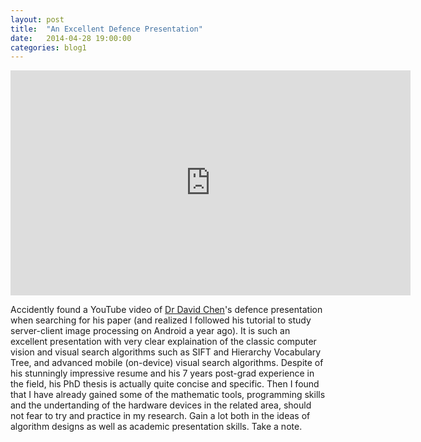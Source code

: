 ```yaml
---
layout: post
title:  "An Excellent Defence Presentation"
date:   2014-04-28 19:00:00
categories: blog1
---
```


<div class="video-container">
    <iframe class="video-frame"  width="640" height="360" src="http://www.youtube.com/embed/s6Oc88gtZBQ?rel=0&autoplay=0&showinfo=0" frameborder="0" allowfullscreen></iframe>
</div>

Accidently found a YouTube video of [Dr David Chen](http://www.stanford.edu/~dmchen/)'s defence presentation when searching for his paper (and realized I followed his tutorial to study server-client image processing on Android a year ago). It is such an excellent presentation with very clear explaination of the classic computer vision and visual search algorithms such as SIFT and Hierarchy Vocabulary Tree, and advanced mobile (on-device) visual search algorithms. Despite of his stunningly impressive resume and his 7 years post-grad experience in the field, his PhD thesis is actually quite concise and specific. Then I found that I have already gained some of the mathematic tools, programming skills and the undertanding of the hardware devices in the related area, should not fear to try and practice in my research. Gain a lot both in the ideas of algorithm designs as well as academic presentation skills. Take a note.